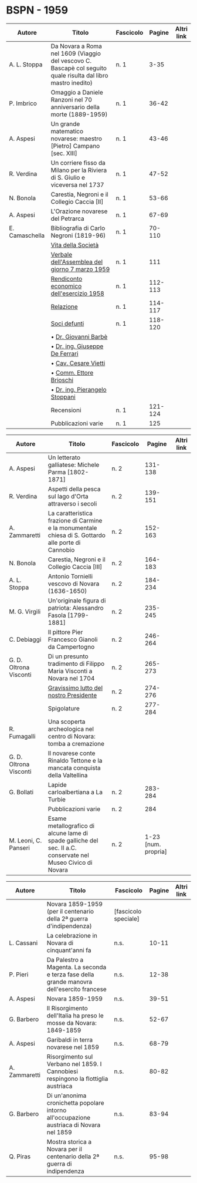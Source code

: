 # BSPN - 1959

| Autore         | Titolo                                                                                                        | Fascicolo | Pagine  | Altri link |
|----------------|---------------------------------------------------------------------------------------------------------------|-----------|---------|------------|
| A. L. Stoppa   | Da Novara a Roma nel 1609 (Viaggio del vescovo C. Bascapè col seguito quale risulta dal libro mastro inedito) | n. 1      | 3-35    |            |
| P. Imbrico     | Omaggio a Daniele Ranzoni nel 70 anniversario della morte (1889-1959)                                         | n. 1      | 36-42   |            |
| A. Aspesi      | Un grande matematico novarese: maestro [Pietro] Campano [sec. XIII]                                           | n. 1      | 43-46   |            |
| R. Verdina     | Un corriere fisso da Milano per la Riviera di S. Giulio e viceversa nel 1737                                  | n. 1      | 47-52   |            |
| N. Bonola      | Carestia, Negroni e il Collegio Caccia [II]                                                                   | n. 1      | 53-66   |            |
| A. Aspesi      | L'Orazione novarese del Petrarca                                                                              | n. 1      | 67-69   |            |
| E. Camaschella | Bibliografia di Carlo Negroni (1819-96)                                                                       | n. 1      | 70-110  |            |
|                | [Vita della Società](http://www.ssno.it/BSPNo/bspn_vita59.html#590)                                           |           |         |            |
|                | [Verbale dell'Assemblea del giorno 7 marzo 1959](http://www.ssno.it/BSPNo/bspn_vita59.html#591)               | n. 1      | 111     |            |
|                | [Rendiconto economico dell'esercizio 1958](http://www.ssno.it/BSPNo/bspn_vita59.html#592)                     | n. 1      | 112-113 |            |
|                | [Relazione](http://www.ssno.it/BSPNo/bspn_vita59.html#593)                                                    | n. 1      | 114-117 |            |
|                | [Soci defunti](http://www.ssno.it/BSPNo/bspn_vita59.html#594)                                                 | n. 1      | 118-120 |            |
|                | • [Dr. Giovanni Barbè](http://www.ssno.it/BSPNo/bspn_vita59.html#594-1)                                       |           |         |            |
|                | • [Dr. ing. Giuseppe De Ferrari](http://www.ssno.it/BSPNo/bspn_vita59.html#594-2)                             |           |         |            |
|                | • [Cav. Cesare Vietti](http://www.ssno.it/BSPNo/bspn_vita59.html#594-3)                                       |           |         |            |
|                | • [Comm. Ettore Brioschi](http://www.ssno.it/BSPNo/bspn_vita59.html#594-4)                                    |           |         |            |
|                | • [Dr. ing. Pierangelo Stoppani](http://www.ssno.it/BSPNo/bspn_vita59.html#594-5)                             |           |         |            |
|                | Recensioni                                                                                                    | n. 1      | 121-124 |            |
|                | Pubblicazioni varie                                                                                           | n. 1      | 125     |            |

| Autore                 | Titolo                                                                                                       | Fascicolo | Pagine              | Altri link |
|------------------------|--------------------------------------------------------------------------------------------------------------|-----------|---------------------|------------|
| A. Aspesi              | Un letterato galliatese: Michele Parma [1802-1871]                                                           | n. 2      | 131-138             |            |
| R. Verdina             | Aspetti della pesca sul lago d'Orta attraverso i secoli                                                      | n. 2      | 139-151             |            |
| A. Zammaretti          | La caratteristica frazione di Carmine e la monumentale chiesa di S. Gottardo alle porte di Cannobio          | n. 2      | 152-163             |            |
| N. Bonola              | Carestia, Negroni e il Collegio Caccia [III]                                                                 | n. 2      | 164-183             |            |
| A. L. Stoppa           | Antonio Tornielli vescovo di Novara (1636-1650)                                                              | n. 2      | 184-234             |            |
| M. G. Virgili          | Un'originale figura di patriota: Alessandro Fasola [1799-1881]                                               | n. 2      | 235-245             |            |
| C. Debiaggi            | Il pittore Pier Francesco Gianoli da Campertogno                                                             | n. 2      | 246-264             |            |
| G. D. Oltrona Visconti | Di un presunto tradimento di Filippo Maria Visconti a Novara nel 1704                                        | n. 2      | 265-273             |            |
|                        | [Gravissimo lutto del nostro Presidente](http://www.ssno.it/BSPNo/bspn_vita59.html#594-6)                    | n. 2      | 274-276             |            |
|                        | Spigolature                                                                                                  | n. 2      | 277-284             |            |
| R. Fumagalli           | Una scoperta archeologica nel centro di Novara: tomba a cremazione                                           |           |                     |            |
| G. D. Oltrona Visconti | Il novarese conte Rinaldo Tettone e la mancata conquista della Valtellina                                    |           |                     |            |
| G. Bollati             | Lapide carloalbertiana a La Turbie                                                                           | n. 2      | 283-284             |            |
|                        | Pubblicazioni varie                                                                                          | n. 2      | 284                 |            |
| M. Leoni, C. Panseri   | Esame metallografico di alcune lame di spade galliche del sec. II a.C. conservate nel Museo Civico di Novara | n. 2      | 1-23 [num. propria] |            |

| Autore        | Titolo                                                                                     | Fascicolo            | Pagine | Altri link |
|---------------|--------------------------------------------------------------------------------------------|----------------------|--------|------------|
|               | Novara 1859-1959 (per il centenario della 2ª guerra d'indipendenza)                        | [fascicolo speciale] |        |            |
| L. Cassani    | La celebrazione in Novara di cinquant'anni fa                                              | n.s.                 | 10-11  |            |
| P. Pieri      | Da Palestro a Magenta. La seconda e terza fase della grande manovra dell'esercito francese | n.s.                 | 12-38  |            |
| A. Aspesi     | Novara 1859-1959                                                                           | n.s.                 | 39-51  |            |
| G. Barbero    | Il Risorgimento dell'Italia ha preso le mosse da Novara: 1849-1859                         | n.s.                 | 52-67  |            |
| A. Aspesi     | Garibaldi in terra novarese nel 1859                                                       | n.s.                 | 68-79  |            |
| A. Zammaretti | Risorgimento sul Verbano nel 1859. I Cannobiesi respingono la flottiglia austriaca         | n.s.                 | 80-82  |            |
| G. Barbero    | Di un'anonima cronichetta popolare intorno all'occupazione austriaca di Novara nel 1859    | n.s.                 | 83-94  |            |
| Q. Piras      | Mostra storica a Novara per il centenario della 2ª guerra di indipendenza                  | n.s.                 | 95-98  |            |

